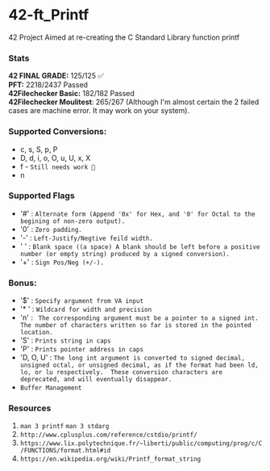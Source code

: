 # 42-ft_Printf
42 Project Aimed at re-creating the C Standard Library function printf

### Stats
**42 FINAL GRADE:** 125/125 ✅  
**PFT:** 2218/2437 Passed  
**42Filechecker Basic:** 182/182 Passed  
**42Filechecker Moulitest**: 265/267 (Although I'm almost certain the 2 failed cases are machine error. It may work on your system).  

### Supported Conversions:
* c, s, S, p, P
* D, d, i, o, O, u, U, x, X
* f - `Still needs work 😬`
* n

### Supported Flags
* '#' : `Alternate form (Append '0x' for Hex, and '0' for Octal to the begining of non-zero output).`
* '0' : `Zero padding.`
* '-' : `Left-Justify/Negtive feild width.`
* ' ' : `Blank space ((a space) A blank should be left before a positive number (or empty string) produced by a signed conversion).`
* '+' : `Sign Pos/Neg (+/-).`

### Bonus:
* '$' : `Specify argument from VA input`
* '* ' :  `Wildcard for width and precision`
* 'n' : ` The corresponding argument must be a pointer to a signed int. The number of characters written so far is stored in the pointed location.`
* 'S' : `Prints string in caps`
* 'P' : `Prints pointer address in caps`
* 'D, O, U' : `The long int argument is converted to signed decimal, unsigned octal, or unsigned decimal, as if the format had been ld, lo, or lu respectively.  These conversion characters are deprecated, and will eventually disappear.`
* `Buffer Management`

### Resources
1. `man 3 printf` `man 3 stdarg`
2. `http://www.cplusplus.com/reference/cstdio/printf/`
3. `https://www.lix.polytechnique.fr/~liberti/public/computing/prog/c/C/FUNCTIONS/format.html#id`
4. `https://en.wikipedia.org/wiki/Printf_format_string`
